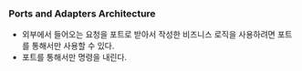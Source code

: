 ### Ports and Adapters Architecture

- 외부에서 들어오는 요청을 포트로 받아서 작성한 비즈니스 로직을 사용하려면 포트를 통해서만 사용할 수 있다.
- 포트를 통해서만 명령을 내린다.
